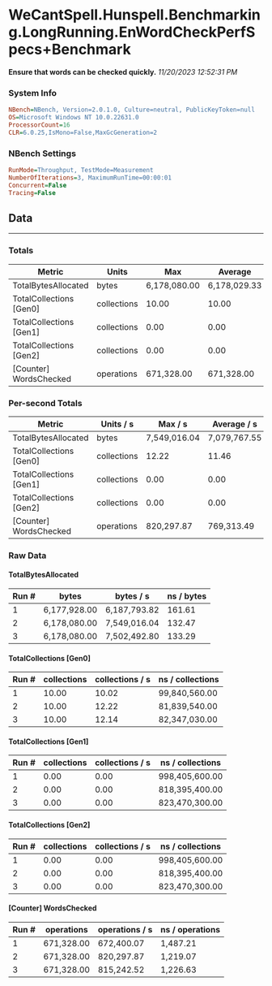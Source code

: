 ﻿# WeCantSpell.Hunspell.Benchmarking.LongRunning.EnWordCheckPerfSpecs+Benchmark
__Ensure that words can be checked quickly.__
_11/20/2023 12:52:31 PM_
### System Info
```ini
NBench=NBench, Version=2.0.1.0, Culture=neutral, PublicKeyToken=null
OS=Microsoft Windows NT 10.0.22631.0
ProcessorCount=16
CLR=6.0.25,IsMono=False,MaxGcGeneration=2
```

### NBench Settings
```ini
RunMode=Throughput, TestMode=Measurement
NumberOfIterations=3, MaximumRunTime=00:00:01
Concurrent=False
Tracing=False
```

## Data
-------------------

### Totals
|          Metric |           Units |             Max |         Average |             Min |          StdDev |
|---------------- |---------------- |---------------- |---------------- |---------------- |---------------- |
|TotalBytesAllocated |           bytes |    6,178,080.00 |    6,178,029.33 |    6,177,928.00 |           87.76 |
|TotalCollections [Gen0] |     collections |           10.00 |           10.00 |           10.00 |            0.00 |
|TotalCollections [Gen1] |     collections |            0.00 |            0.00 |            0.00 |            0.00 |
|TotalCollections [Gen2] |     collections |            0.00 |            0.00 |            0.00 |            0.00 |
|[Counter] WordsChecked |      operations |      671,328.00 |      671,328.00 |      671,328.00 |            0.00 |

### Per-second Totals
|          Metric |       Units / s |         Max / s |     Average / s |         Min / s |      StdDev / s |
|---------------- |---------------- |---------------- |---------------- |---------------- |---------------- |
|TotalBytesAllocated |           bytes |    7,549,016.04 |    7,079,767.55 |    6,187,793.82 |      772,822.08 |
|TotalCollections [Gen0] |     collections |           12.22 |           11.46 |           10.02 |            1.25 |
|TotalCollections [Gen1] |     collections |            0.00 |            0.00 |            0.00 |            0.00 |
|TotalCollections [Gen2] |     collections |            0.00 |            0.00 |            0.00 |            0.00 |
|[Counter] WordsChecked |      operations |      820,297.87 |      769,313.49 |      672,400.07 |       83,967.53 |

### Raw Data
#### TotalBytesAllocated
|           Run # |           bytes |       bytes / s |      ns / bytes |
|---------------- |---------------- |---------------- |---------------- |
|               1 |    6,177,928.00 |    6,187,793.82 |          161.61 |
|               2 |    6,178,080.00 |    7,549,016.04 |          132.47 |
|               3 |    6,178,080.00 |    7,502,492.80 |          133.29 |

#### TotalCollections [Gen0]
|           Run # |     collections | collections / s |ns / collections |
|---------------- |---------------- |---------------- |---------------- |
|               1 |           10.00 |           10.02 |   99,840,560.00 |
|               2 |           10.00 |           12.22 |   81,839,540.00 |
|               3 |           10.00 |           12.14 |   82,347,030.00 |

#### TotalCollections [Gen1]
|           Run # |     collections | collections / s |ns / collections |
|---------------- |---------------- |---------------- |---------------- |
|               1 |            0.00 |            0.00 |  998,405,600.00 |
|               2 |            0.00 |            0.00 |  818,395,400.00 |
|               3 |            0.00 |            0.00 |  823,470,300.00 |

#### TotalCollections [Gen2]
|           Run # |     collections | collections / s |ns / collections |
|---------------- |---------------- |---------------- |---------------- |
|               1 |            0.00 |            0.00 |  998,405,600.00 |
|               2 |            0.00 |            0.00 |  818,395,400.00 |
|               3 |            0.00 |            0.00 |  823,470,300.00 |

#### [Counter] WordsChecked
|           Run # |      operations |  operations / s | ns / operations |
|---------------- |---------------- |---------------- |---------------- |
|               1 |      671,328.00 |      672,400.07 |        1,487.21 |
|               2 |      671,328.00 |      820,297.87 |        1,219.07 |
|               3 |      671,328.00 |      815,242.52 |        1,226.63 |


